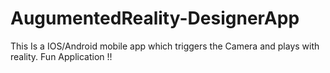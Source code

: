 # AugumentedReality-DesignerApp
This Is a IOS/Android mobile app which triggers the Camera and plays with reality. Fun Application !!

